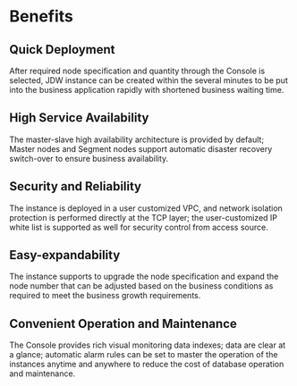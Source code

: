 # Benefits

## Quick Deployment

After required node specification and quantity through the Console is selected, JDW instance can be created within the several minutes to be put into the business application rapidly with shortened business waiting time.

## High Service Availability

The master-slave high availability architecture is provided by default; Master nodes and Segment nodes support automatic disaster recovery switch-over to ensure business availability.

## Security and Reliability

The instance is deployed in a user customized VPC, and network isolation protection is performed directly at the TCP layer; the user-customized IP white list is supported as well for security control from access source.

## Easy-expandability

The instance supports to upgrade the node specification and expand the node number that can be adjusted based on the business conditions as required to meet the business growth requirements.

## Convenient Operation and Maintenance

The Console provides rich visual monitoring data indexes; data are clear at a glance; automatic alarm rules can be set to master the operation of the instances anytime and anywhere to reduce the cost of database operation and maintenance.